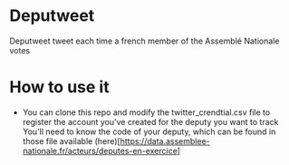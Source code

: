 # Deputweet
Deputweet tweet each time a french member of the Assemblé Nationale votes

# How to use it
- You can clone this repo and modify the twitter_crendtial.csv file to register the account you've created for the deputy you want to track
You'll need to know the code of your deputy, which can be found in those file available (here)[https://data.assemblee-nationale.fr/acteurs/deputes-en-exercice]
